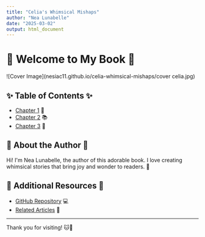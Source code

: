 ```yaml
---
title: "Celia's Whimsical Mishaps"
author: "Nea Lunabelle"
date: "2025-03-02"
output: html_document
---
```


# 🌟 Welcome to My Book 🌟

![Cover Image](nesiac11.github.io/celia-whimsical-mishaps/cover celia.jpg)

## ✨ Table of Contents ✨
- [Chapter 1](chapter1.html) 📖
- [Chapter 2](chapter2.html) 📚
- [Chapter 3](chapter3.html) 📘

## 🌈 About the Author 🌈
Hi! I'm Nea Lunabelle, the author of this adorable book. I love creating whimsical stories that bring joy and wonder to readers. 🥰

## 🧸 Additional Resources 🧸
- [GitHub Repository](https://github.com/your-username/your-repository) 💻
- [Related Articles](https://example.com/related-articles) 📄

---

Thank you for visiting! 🐱💖
